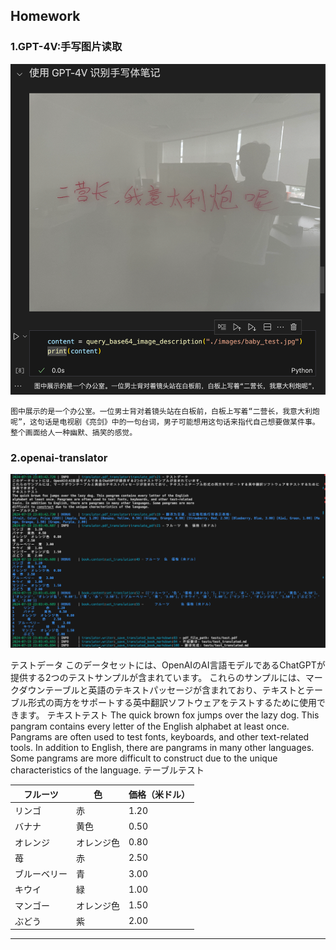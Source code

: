 ## Homework 

### 1.GPT-4V:手写图片读取 

![](./README/image.png)
```
图中展示的是一个办公室。一位男士背对着镜头站在白板前，白板上写着“二营长，我意大利炮呢”，这句话是电视剧《亮剑》中的一句台词，男子可能想用这句话来指代自己想要做某件事。整个画面给人一种幽默、搞笑的感觉。
```

### 2.openai-translator

![](./README/image2.png)

テストデータ
このデータセットには、OpenAIのAI言語モデルであるChatGPTが提供する2つのテストサンプルが含まれています。
これらのサンプルには、マークダウンテーブルと英語のテキストパッセージが含まれており、テキストとテーブル形式の両方をサポートする英中翻訳ソフトウェアをテストするために使用できます。
テキストテスト
The quick brown fox jumps over the lazy dog. This pangram contains every letter of the English
alphabet at least once. Pangrams are often used to test fonts, keyboards, and other text-related
tools. In addition to English, there are pangrams in many other languages. Some pangrams are more
difficult to construct due to the unique characteristics of the language.
テーブルテスト

| フルーツ | 色 | 価格（米ドル） |
| --- | --- | --- |
| リンゴ | 赤 | 1.20 |
| バナナ | 黄色 | 0.50 |
| オレンジ | オレンジ色 | 0.80 |
| 苺 | 赤 | 2.50 |
| ブルーベリー | 青 | 3.00 |
| キウイ | 緑 | 1.00 |
| マンゴー | オレンジ色 | 1.50 |
| ぶどう | 紫 | 2.00 |

---

